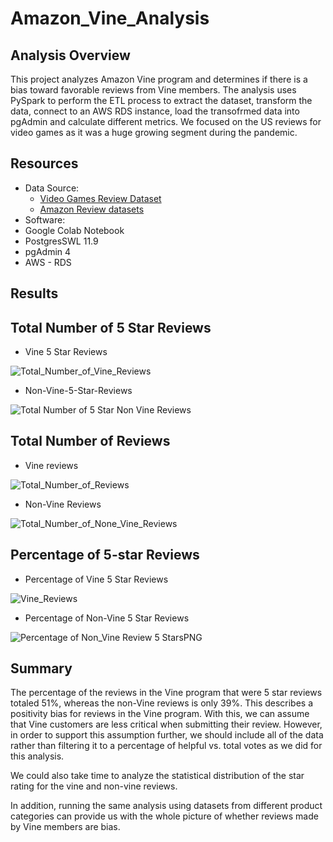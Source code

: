 # Amazon_Vine_Analysis

## Analysis Overview

This project analyzes Amazon Vine program and determines if there is a bias toward favorable reviews from Vine members.
The analysis uses PySpark to perform the ETL process to extract the dataset, transform the data, connect to an AWS RDS instance, load the transofrmed data into pgAdmin and calculate different metrics.
We focused on the US reviews for video games as it was a huge growing segment during the pandemic.

## Resources
- Data Source: 
  -  [Video Games Review Dataset](https://s3.amazonaws.com/amazon-reviews-pds/tsv/amazon_reviews_us_Video_Games_v1_00.tsv.gz)
  -  [Amazon Review datasets](https://s3.amazonaws.com/amazon-reviews-pds/tsv/index.txt)
-  Software:
  -  Google Colab Notebook
  -  PostgresSWL 11.9
  -  pgAdmin 4
  -  AWS - RDS

## Results
## Total Number of 5 Star Reviews

- Vine 5 Star Reviews

![Total_Number_of_Vine_Reviews](https://user-images.githubusercontent.com/88256967/143596301-3089b040-c543-4596-914e-1c9dda98ab39.PNG)

- Non-Vine-5-Star-Reviews

![Total Number of 5 Star Non Vine Reviews](https://user-images.githubusercontent.com/88256967/143596385-735533cd-c7af-4b83-9eeb-c0d10d8e3d7d.PNG)

## Total Number of Reviews

- Vine reviews

![Total_Number_of_Reviews](https://user-images.githubusercontent.com/88256967/143596490-794607ed-f24f-46de-bcdd-30c2c7d0fd7b.PNG)

- Non-Vine Reviews

![Total_Number_of_None_Vine_Reviews](https://user-images.githubusercontent.com/88256967/143596540-8407df03-8800-48a7-b31a-5136f6aa39e8.PNG)


## Percentage of 5-star Reviews

- Percentage of Vine 5 Star Reviews

![Vine_Reviews](https://user-images.githubusercontent.com/88256967/143596652-ce5f5bcd-5d6f-47b4-af8f-a1d442abb83c.PNG)


- Percentage of Non-Vine 5 Star Reviews

![Percentage of Non_Vine Review 5 StarsPNG](https://user-images.githubusercontent.com/88256967/143596640-dc3a9041-bb23-491c-8cf1-9cb30cd72966.PNG)

## Summary

The percentage of the reviews in the Vine program that were 5 star reviews totaled 51%, whereas the non-Vine reviews is only 39%. This describes a positivity bias for reviews in the Vine program. With this, we can assume that Vine customers are less critical when submitting their review. However, in order to support this assumption further, we should include all of the data rather than filtering it to a percentage of helpful vs. total votes as we did for this analysis.

We could also take time to analyze the statistical distribution of the star rating for the vine and non-vine reviews.

In addition, running the same analysis using datasets from different product categories can provide us with the whole picture of whether reviews made by Vine members are bias.


